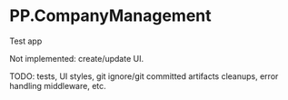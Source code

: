 # PP.CompanyManagement
Test app

Not implemented: create/update UI. 

TODO: tests, UI styles, git ignore/git committed artifacts cleanups, error handling middleware, etc.
